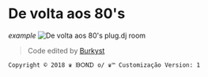 # De volta aos 80's

*example*
![De volta aos 80's plug.dj room](https://imgur.com/p5kVLph.jpg)
> Code edited by [Burkyst](https://plug.dj/@/burkyst)

```Copyright © 2018 ♛ ᙘⵔNᗪ o/ ♛™ Customização Version: 1```
